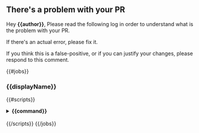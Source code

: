 ## There's a problem with your PR

Hey **{{author}}**,
Please read the following log in order to understand what is the problem with
your PR.

If there's an actual error, please fix it.

If you think this is a false-positive, or if you can justify your changes,
please respond to this comment.

{{#jobs}}

### {{displayName}}

{{#scripts}}

<details>
  <summary>
    <strong>
     {{command}}
    </strong>
  </summary>

```
{{&contents}}
```

</details>
<br />
{{/scripts}}
{{/jobs}}

